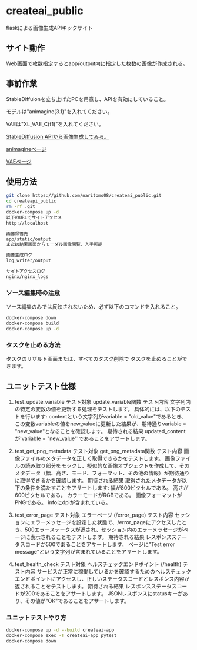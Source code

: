 # createai_public

flaskによる画像生成APIキックサイト

## サイト動作

Web画面で枚数指定するとapp/output内に指定した枚数の画像が作成される。

## 事前作業

StableDiffuionを立ち上げたPCを用意し、APIを有効にしていること。

モデルは"animagine(3.1)"を入れてください。

VAEは"XL_VAE_C(f1)"を入れてください。

[StableDiffusion APIから画像生成してみる。](https://qiita.com/naritomo08/items/c521f1b338489bdf9ee8)

[animagineページ](https://civitai.com/models/260267/animagine-xl-v31)

[VAEページ](https://civitai.com/models/152040/xlvaec)

## 使用方法

```bash
git clone https://github.com/naritomo08/createai_public.git
cd createapi_public
rm -rf .git
docker-compose up -d
以下のURLでサイトアクセス
http://localhost

画像保管先
app/static/output
または結果画面からモーダル画像閲覧、入手可能

画像生成ログ
log_writer/output

サイトアクセスログ
nginx/nginx_logs
```

### ソース編集時の注意

ソース編集のみでは反映されないため、必ず以下のコマンドを入れること。

```bash
docker-compose down
docker-compose build
docker-compose up -d
```

### タスクを止める方法

タスクのリザルト画面または、すべてのタスク削除で
タスクを止めることができます。

## ユニットテスト仕様

1. test_update_variable
テスト対象
update_variable関数
テスト内容
文字列内の特定の変数の値を更新する処理をテストします。
具体的には、以下のテストを行います:
contentという文字列がvariable = "old_value"であるとき、この変数variableの値をnew_valueに更新した結果が、期待通りvariable = "new_value"となることを確認します。
期待される結果
updated_contentが'variable = "new_value"'であることをアサートします。

2. test_get_png_metadata
テスト対象
get_png_metadata関数
テスト内容
画像ファイルのメタデータを正しく取得できるかをテストします。
画像ファイルの読み取り部分をモックし、擬似的な画像オブジェクトを作成して、そのメタデータ（幅、高さ、モード、フォーマット、その他の情報）が期待通りに取得できるかを確認します。
期待される結果
取得されたメタデータが以下の条件を満たすことをアサートします:
幅が800ピクセルである。
高さが600ピクセルである。
カラーモードがRGBである。
画像フォーマットがPNGである。
infoにdpiが含まれている。

3. test_error_page
テスト対象
エラーページ (/error_page)
テスト内容
セッションにエラーメッセージを設定した状態で、/error_pageにアクセスしたとき、500エラーステータスが返され、セッション内のエラーメッセージがページに表示されることをテストします。
期待される結果
レスポンスステータスコードが500であることをアサートします。
ページに"Test error message"という文字列が含まれていることをアサートします。

4. test_health_check
テスト対象
ヘルスチェックエンドポイント (/health)
テスト内容
サービスが正常に稼働しているかを確認するためのヘルスチェックエンドポイントにアクセスし、正しいステータスコードとレスポンス内容が返されることをテストします。
期待される結果
レスポンスステータスコードが200であることをアサートします。
JSONレスポンスにstatusキーがあり、その値が"OK"であることをアサートします。

### ユニットテストやり方

```bash
docker-compose up -d --build createai-app
docker-compose exec -T createai-app pytest
docker-compose down
```
